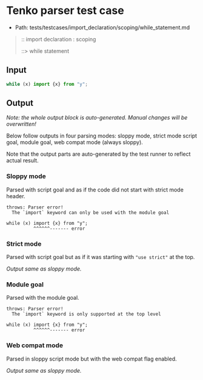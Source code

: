 # Tenko parser test case

- Path: tests/testcases/import_declaration/scoping/while_statement.md

> :: import declaration : scoping
>
> ::> while statement

## Input

`````js
while (x) import {x} from "y";
`````

## Output

_Note: the whole output block is auto-generated. Manual changes will be overwritten!_

Below follow outputs in four parsing modes: sloppy mode, strict mode script goal, module goal, web compat mode (always sloppy).

Note that the output parts are auto-generated by the test runner to reflect actual result.

### Sloppy mode

Parsed with script goal and as if the code did not start with strict mode header.

`````
throws: Parser error!
  The `import` keyword can only be used with the module goal

while (x) import {x} from "y";
          ^^^^^^------- error
`````

### Strict mode

Parsed with script goal but as if it was starting with `"use strict"` at the top.

_Output same as sloppy mode._

### Module goal

Parsed with the module goal.

`````
throws: Parser error!
  The `import` keyword is only supported at the top level

while (x) import {x} from "y";
          ^^^^^^------- error
`````


### Web compat mode

Parsed in sloppy script mode but with the web compat flag enabled.

_Output same as sloppy mode._
